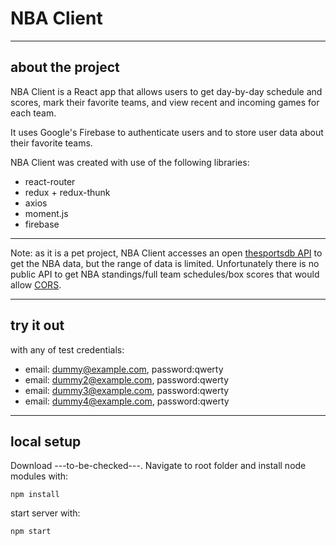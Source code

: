 # NBA Client 

----
## about the project
NBA Client is a React app that allows users to get day-by-day schedule and scores, mark their favorite teams, and view recent and incoming games for each team. 

It uses Google's Firebase to authenticate users and to store user data about their favorite teams.

NBA Client was created with use of the following libraries: 

* react-router
* redux + redux-thunk
* axios
* moment.js
* firebase


---
Note: as it is a pet project, NBA Client accesses an open [thesportsdb API](https://www.thesportsdb.com/) to get the NBA data, but the range of data is limited. 
Unfortunately there is no public API to get NBA standings/full team schedules/box scores that would allow [CORS](https://developer.mozilla.org/en-US/docs/Web/HTTP/CORS). 


---

## try it out
with any of test credentials:

* email: dummy@example.com, password:qwerty
* email: dummy2@example.com, password:qwerty
* email: dummy3@example.com, password:qwerty
* email: dummy4@example.com, password:qwerty

----
## local setup


Download ---to-be-checked---. Navigate to root folder and install node modules with:

    npm install

start server with:

    npm start
